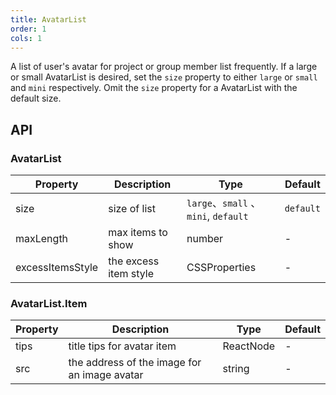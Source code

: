 ```yaml
---
title: AvatarList
order: 1
cols: 1
---
```


A list of user's avatar for project or group member list frequently. If a large or small AvatarList is desired, set the `size` property to either `large` or `small` and `mini` respectively. Omit the `size` property for a AvatarList with the default size.

## API

### AvatarList

| Property         | Description           | Type                               | Default   |
| ---------------- | --------------------- | ---------------------------------- | --------- |
| size             | size of list          | `large`、`small` 、`mini`, `default` | `default` |
| maxLength        | max items to show     | number                             | -         |
| excessItemsStyle | the excess item style | CSSProperties                      | -         |

### AvatarList.Item

| Property | Description                                  | Type      | Default |
| -------- | -------------------------------------------- | --------- | ------- |
| tips     | title tips for avatar item                   | ReactNode | -       |
| src      | the address of the image for an image avatar | string    | -       |
